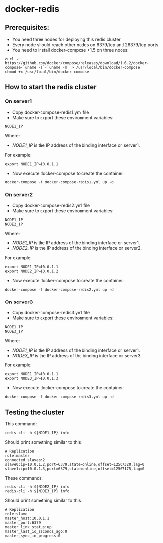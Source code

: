 # docker-redis
## Prerequisites:

* You need three nodes for deploying this redis cluster
* Every node should reach other nodes on 6379/tcp and 26379/tcp ports
* You need to install docker-compose +1.5 on three nodes:

```
curl -L https://github.com/docker/compose/releases/download/1.6.2/docker-compose-`uname -s`-`uname -m` > /usr/local/bin/docker-compose
chmod +x /usr/local/bin/docker-compose
```

## How to start the redis cluster

### On server1

* Copy docker-compose-redis1.yml file
* Make sure to export these environment variables:

```
NODE1_IP
```

Where:
- *NODE1_IP* is the IP address of the binding interface on server1.

For example:

```
export NODE1_IP=10.0.1.1
```

* Now execute docker-compose to create the container:

```
docker-compose -f docker-compose-redis1.yml up -d
```

### On server2

* Copy docker-compose-redis2.yml file
* Make sure to export these environment variables:

```
NODE1_IP
NODE2_IP
```

Where:
- *NODE1_IP* is the IP address of the binding interface on server1.
- *NODE2_IP* is the IP address of the binding interface on server2.

For example:

```
export NODE1_IP=10.0.1.1
export NODE2_IP=10.0.1.2
```

* Now execute docker-compose to create the container:

```
docker-compose -f docker-compose-redis2.yml up -d
```

### On server3

* Copy docker-compose-redis3.yml file
* Make sure to export these environment variables:

```
NODE1_IP
NODE3_IP
```

Where:
- *NODE1_IP* is the IP address of the binding interface on server1.
- *NODE3_IP* is the IP address of the binding interface on server3.

For example:

```
export NODE1_IP=10.0.1.1
export NODE3_IP=10.0.1.3
```

* Now execute docker-compose to create the container:

```
docker-compose -f docker-compose-redis3.yml up -d
```


## Testing the cluster

This command:

```
redis-cli -h ${NODE1_IP} info
```

Should print something similar to this:

```
# Replication
role:master
connected_slaves:2
slave0:ip=10.0.1.2,port=6379,state=online,offset=12567320,lag=0
slave1:ip=10.0.1.3,port=6379,state=online,offset=12567175,lag=0
```

These commands:

```
redis-cli -h ${NODE2_IP} info
redis-cli -h ${NODE3_IP} info
```

Should print something similar to this:

```
# Replication
role:slave
master_host:10.0.1.1
master_port:6379
master_link_status:up
master_last_io_seconds_ago:0
master_sync_in_progress:0
```
